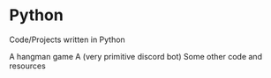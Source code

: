 # Python
Code/Projects written in Python

A hangman game
A (very primitive discord bot)
Some other code and resources
